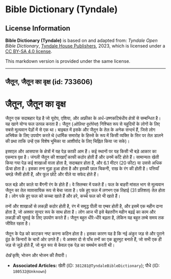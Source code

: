 # Bible Dictionary (Tyndale)

## License Information

**Bible Dictionary (Tyndale)** is based on and adapted from: _Tyndale Open Bible Dictionary_, [Tyndale House Publishers](https://tyndaleopenresources.com/), 2023, which is licensed under a [CC BY-SA 4.0 license](https://creativecommons.org/licenses/by-sa/4.0/legalcode.en).

This markdown version is provided under the same license.



--------------------------------

## जैतून, जैतून का वृक्ष (id: 733606)

जैतून, जैतून का वृक्ष
=====================

जैतून एक सदाबहार पेड़ है जो यूरोप, एशिया, और अफ्रीका के अर्ध\-उष्णकटिबंधीय क्षेत्रों से सम्बन्धित है। यह खाने योग्य फल उत्पन्न करता है। जैतून (*ओलिया यूरोपेया*) निश्चित रूप से यहूदियों के लोगों के लिए सबसे मूल्यवान पेड़ों में से एक था। बाइबल में इसके और जैतून के तेल के अनेक सन्दर्भ हैं, जिसे लोग अभिषेक के लिए उपयोग करते थे (धार्मिक समारोह के हिस्से के रूप में किसी व्यक्ति के सिर पर तेल डालने की प्रथा ताकि उन्हें एक विशेष भूमिका या आशीर्वाद के लिए चिह्नित किया जा सके)।

इस्राएल और आसपास के क्षेत्रों में यह पेड़ काफी आम हैं। कई स्थानों पर यह किसी भी बड़े आकार का एकमात्र वृक्ष है। जंगली जैतून की शाखाएँ काफी कठोर होती हैं और उनमें काँटे होते हैं। सामान्यतः खेती किया गया पेड़ कई शाखाओं वाला होता है, सदाबहार होता है, और 6\.1 मीटर (20 फीट) या उससे अधिक ऊँचा होता है। इसका तना मुड़ा हुआ होता है और इसकी छाल चिकनी, राख के रंग की होती है। पत्तियाँ चमड़े जैसी होती हैं, और फूल छोटे और पीले या सफेद होते हैं।

फल बड़े और काले या बैंगनी रंग के होते हैं। वे सितम्बर में पकते हैं। फल के बाहरी मांसल भाग से मूल्यवान जैतून का तेल व्यावसायिक रूप से बेचा जाता है। पके हुए फल में लगभग एक तिहाई (31 प्रतिशत) तेल होता है। लोग पके हुए फल को कच्चा खाते हैं और हरे, कच्चे फल को भी खाते हैं।

तनों और शाखाओं से लकड़ी कठोर होती है, रंग में समृद्ध पीली या एम्बर होती है, और इसमें एक महीन दाना होता है, जो अक्सर सुन्दर रूप के साथ होता है। लोग आज भी इसे बेहतरीन महीन बढ़ई का काम और लकड़ी की घुमाई के लिए उपयोग करते हैं। जैतून बहुत धीरे\-धीरे बढ़ता है, लेकिन यह बहुत लम्बे समय तक जीवित रहता है।

जैतून के पेड़ को काटकर नष्ट करना कठिन होता है। इसका कारण यह है कि नई अंकुर जड़ से और पुराने ठूंठ के किनारों के चारों ओर उगते हैं। ये अक्सर दो से पाँच तनों का एक झुरमुट बनाते हैं, जो सभी एक ही जड़ से जुड़े होते हैं, जो मूल रूप से केवल एक पेड़ का समर्थन करती थी।

*देखें* कृषि; भोजन और भोजन की तैयारी।

* **Associated Articles:** खेती (ID: `381281@TyndaleBibleDictionary`); पौधे (ID: `180532@Unknown`)

